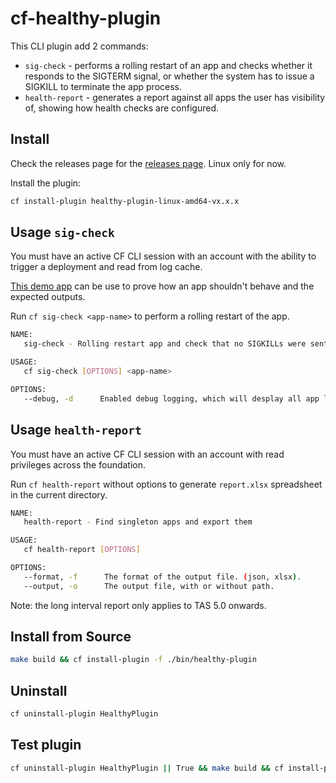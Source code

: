 # cf-healthy-plugin

This CLI plugin add 2 commands:
- `sig-check` - performs a rolling restart of an app and checks whether it responds to the SIGTERM signal, or whether the system has to issue a SIGKILL to terminate the app process.
- `health-report` - generates a report against all apps the user has visibility of, showing how health checks are configured.

## Install

Check the releases page for the [releases page](https://github.com/laidbackware/cf-healthy-plugin/releases/). Linux only for now.

Install the plugin:

```sh
cf install-plugin healthy-plugin-linux-amd64-vx.x.x
```

## Usage `sig-check`

You must have an active CF CLI session with an account with the ability to trigger a deployment and read from log cache.

[This demo app](https://github.com/laidbackware/go-sigterm-ignore) can be use to prove how an app shouldn't behave and the expected outputs.

Run `cf sig-check <app-name>` to perform a rolling restart of the app.

```sh
NAME:
   sig-check - Rolling restart app and check that no SIGKILLs were sent

USAGE:
   cf sig-check [OPTIONS] <app-name>

OPTIONS:
   --debug, -d      Enabled debug logging, which will desplay all app logs.
```

## Usage `health-report`

You must have an active CF CLI session with an account with read privileges across the foundation.

Run `cf health-report` without options to generate `report.xlsx` spreadsheet in the current directory.

```sh
NAME:
   health-report - Find singleton apps and export them

USAGE:
   cf health-report [OPTIONS]

OPTIONS:
   --format, -f      The format of the output file. (json, xlsx).
   --output, -o      The output file, with or without path.
```

Note: the long interval report only applies to TAS 5.0 onwards.

## Install from Source

```sh
make build && cf install-plugin -f ./bin/healthy-plugin
```

## Uninstall

```sh
cf uninstall-plugin HealthyPlugin
```

## Test plugin

```sh
cf uninstall-plugin HealthyPlugin || True && make build && cf install-plugin -f ./bin/healthy-plugin
```